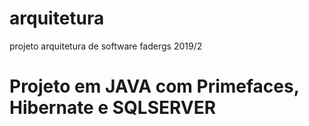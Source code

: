 # arquitetura
projeto arquitetura de software fadergs 2019/2


# Projeto em JAVA com Primefaces, Hibernate e SQLSERVER
